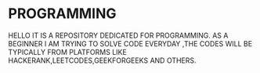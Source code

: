 # PROGRAMMING
HELLO IT IS A REPOSITORY DEDICATED FOR PROGRAMMING. AS A BEGINNER I AM TRYING TO SOLVE CODE EVERYDAY ,THE CODES WILL BE TYPICALLY FROM PLATFORMS LIKE HACKERANK,LEETCODES,GEEKFORGEEKS AND OTHERS.
